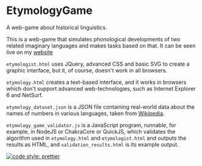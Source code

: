 # EtymologyGame
A web-game about historical linguistics.

This is a web-game that simulates phonological developments of two related imaginary languages and makes tasks based on that. It can be seen live on my [website](http://flatassembler.github.io/etymologist.html)

`etymologist.html` uses JQuery, advanced CSS and basic SVG to create a graphic interface, but it, of course, doesn't work in all browsers.

`etymology.html` creates a text-based interface, and it works in browsers which don't support advanced web-technologies, such as Internet Explorer 6 and NetSurf.

`etymology_dataset.json` is a JSON file containing real-world data about the names of numbers in various languages, taken from [Wikipedia](https://en.wikipedia.org/wiki/List_of_numbers_in_various_languages).

`etymology_game_validator.js` is a JavaScript program, runnable, for example, in NodeJS or ChakraCore or QuickJS, which validates the algorithm used in `etymology.html` and `etymologist.html` and outputs the results as HTML, and `validation_results.html` is its example output.

[![code style: prettier](https://img.shields.io/badge/code_style-prettier-ff69b4.svg?style=flat-square)](https://github.com/prettier/prettier)
